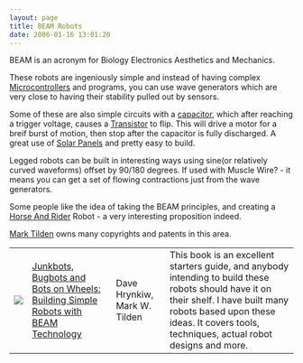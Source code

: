 ```yaml
---
layout: page
title: BEAM Robots
date: 2006-01-16 13:01:20
---
```

<p>BEAM is an acronym for Biology Electronics Aesthetics and Mechanics.
</p>
<p>These robots are ingeniously simple and instead of having complex <a a="" brain")="" class="wiki" for="" href="/wiki/microcontroller.html" robot"="" title="A programmable digital controller (or ">Microcontrollers</a> and programs, you can use wave generators which are very close to having their stability pulled out by sensors.
</p>
<p>Some of these are also simple circuits with a <a class="wiki" href="/wiki/capacitor.html" title="Capacitor">capacitor</a>, which after reaching a trigger voltage, causes a <a class="wiki" href="/wiki/transistor.html" title="Transistor">Transistor</a> to flip.  This will drive a motor for a breif burst of motion, then stop after the capacitor is fully discharged.  A great use of <a class="wiki" href="/wiki/solar_panel.html" title="Solar Panel">Solar Panels</a> and pretty easy to build.
</p>
<p>Legged robots can be built in interesting ways using sine(or relatively curved waveforms) offset by 90/180 degrees.  If used with Muscle Wire<a class="wiki wikinew for-review" title="Create page: Muscle Wire">?</a> - it means you can get a set of flowing contractions just from the wave generators.
</p>
<p>Some people like the idea of taking the BEAM principles, and creating a <a class="wiki" href="/wiki/horse_and_rider.html" title="One system takes high-level control of a lower level system">Horse And Rider</a> Robot - a very interesting proposition indeed.
</p>
<p><a class="wiki" href="/wiki/mark_tilden.html" title="Mark Tilden">Mark Tilden</a> owns many copyrights and patents in this area.
</p>
<table class="normal" id="fancytable_1"> <tr> <td class="odd"> <a class="internal" href="http://www.amazon.co.uk/exec/obidos/ASIN/0072226013/orionrobots-21" target="_blank"> <img class="img-responsive" src="image16"/> </a> </td> <td class="odd"> <a  href="http://www.amazon.co.uk/exec/obidos/ASIN/0072226013/orionrobots-21" rel="external" target="_blank">Junkbots, Bugbots and Bots on Wheels: Building Simple Robots with BEAM Technology</a> </td> <td class="odd"> Dave Hrynkiw, Mark W. Tilden </td> <td class="odd"> This book is an excellent starters guide, and anybody intending to build these robots should have it on their shelf.  I have built many robots based upon these ideas. It covers tools, techniques, actual robot designs and more.</td> </tr> </table>
